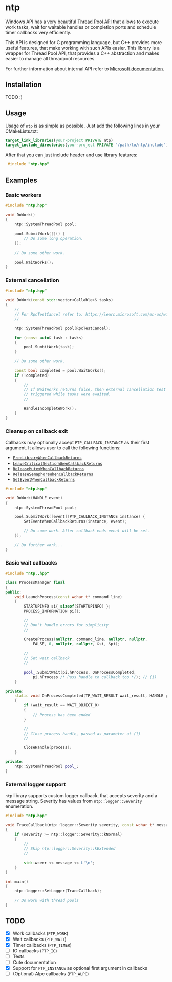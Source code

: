 # ntp

Windows API has a very beautiful [Thread Pool API][1] that allows to execute 
work tasks, wait for waitable handles or completion ports and schedule timer 
callbacks very efficiently.

This API is designed for C programming language, but C++ provides more useful 
features, that make working with such APIs easier. This library is a wrapper 
for Thread Pool API, that provides a C++ abstraction and makes easier to 
manage all threadpool resources.

For further information about internal API refer to [Microsoft documentation][2].

## Installation

TODO :)

## Usage

Usage of `ntp` is as simple as possible.
Just add the following lines in your CMakeLists.txt:
```cmake
target_link_libraries(your-project PRIVATE ntp)
target_include_directories(your-project PRIVATE "/path/to/ntp/include")
```
After that you can just include header and use library features:
```cpp
 #include "ntp.hpp"
```

## Examples

### Basic workers

```cpp
#include "ntp.hpp"

void DoWork()
{
    ntp::SystemThreadPool pool;
	 
    pool.SubmitWork([]() {
        // Do some long operation.
    });
	 
    // Do some other work.
	 
    pool.WaitWorks();
}
```

### External cancellation

```cpp
#include "ntp.hpp"

void DoWork(const std::vector<Callable>& tasks)
{
    //
    // For RpcTestCancel refer to: https://learn.microsoft.com/en-us/windows/win32/api/rpcdce/nf-rpcdce-rpctestcancel
    //

    ntp::SystemThreadPool pool(RpcTestCancel);

    for (const auto& task : tasks)
    {
        pool.SumbitWork(task);
    }

    // Do some other work.
	
    const bool completed = pool.WaitWorks();
    if (!completed)
    {
        //
        // If WaitWorks returns false, then external cancellation test was 
        // triggered while tasks were awaited.
        //

        HandleIncompleteWork();
    }
}
```

### Cleanup on callback exit

Callbacks may optionally accept `PTP_CALLBACK_INSTANCE` as their first argument.
It allows user to call the following functions:
- [`FreeLibraryWhenCallbackReturns`][3]
- [`LeaveCriticalSectionWhenCallbackReturns`][4]
- [`ReleaseMutexWhenCallbackReturns`][5]
- [`ReleaseSemaphoreWhenCallbackReturns`][6]
- [`SetEventWhenCallbackReturns`][7]

```cpp
#include "ntp.hpp"

void DoWork(HANDLE event)
{
    ntp::SystemThreadPool pool;

    pool.SubmitWork([event](PTP_CALLBACK_INSTANCE instance) {
        SetEventWhenCallbackReturns(instance, event);

        // Do some work. After callback ends event will be set.
    });

    // Do further work...
}
```

### Basic wait callbacks

```cpp
#include "ntp..hpp"

class ProcessManager final
{
public:
    void LaunchProcess(const wchar_t* command_line)
    {
        STARTUPINFO si{ sizeof(STARTUPINFO) };
        PROCESS_INFORMATION pi{};

        //
        // Don't handle errors for simplicity
        //

        CreateProcess(nullptr, command_line, nullptr, nullptr, 
            FALSE, 0, nullptr, nullptr, &si, &pi);
			 
        //
        // Set wait callback
        //

        pool_.SubmitWait(pi.hProcess, OnProcessCompleted, 
            pi.hProcess /* Pass handle to callback too */); // (1)
    }

private:
    static void OnProcessCompleted(TP_WAIT_RESULT wait_result, HANDLE process)
    {
        if (wait_result == WAIT_OBJECT_0)
        {
            // Process has been ended
        }

        //
        // Close process handle, passed as parameter at (1)
        //

        CloseHandle(process);
    }

private:
    ntp::SystemThreadPool pool_;
}
```

### External logger support

`ntp` library supports custom logger callback, that accepts severity and a message string.
Severity has values from `ntp::logger::Severity` enumeration.

```cpp
#include "ntp.hpp"

void TraceCallback(ntp::logger::Severity severity, const wchar_t* message)
{
    if (severity >= ntp::logger::Severity::kNormal)
    {
        //
        // Skip ntp::logger::Severity::kExtended
        //

        std::wcerr << message << L'\n';
    }
}

int main()
{
    ntp::logger::SetLogger(TraceCallback);

    // Do work with thread pools
}
```


## TODO

- [X] Work callbacks (`PTP_WORK`)
- [X] Wait callbacks (`PTP_WAIT`)
- [X] Timer callbacks (`PTP_TIMER`)
- [ ] IO callbacks (`PTP_IO`)
- [ ] Tests
- [ ] Cute documentation
- [X] Support for `PTP_INSTANCE` as optional first argument in callbacks
- [ ] (Optional) Alpc callbacks (`PTP_ALPC`)

[1]: https://learn.microsoft.com/en-us/windows/win32/procthread/thread-pool-api
[2]: https://learn.microsoft.com/en-us/windows/win32/procthread/thread-pools
[3]: https://learn.microsoft.com/ru-ru/windows/win32/api/threadpoolapiset/nf-threadpoolapiset-freelibrarywhencallbackreturns
[4]: https://learn.microsoft.com/ru-ru/windows/win32/api/threadpoolapiset/nf-threadpoolapiset-leavecriticalsectionwhencallbackreturns
[5]: https://learn.microsoft.com/ru-ru/windows/win32/api/threadpoolapiset/nf-threadpoolapiset-releasemutexwhencallbackreturns
[6]: https://learn.microsoft.com/ru-ru/windows/win32/api/threadpoolapiset/nf-threadpoolapiset-releasesemaphorewhencallbackreturns
[7]: https://learn.microsoft.com/ru-ru/windows/win32/api/threadpoolapiset/nf-threadpoolapiset-seteventwhencallbackreturns
